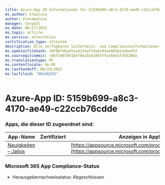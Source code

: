 ```yaml
---
title: Azure-App ID-Informationen für 5159b699-a8c3-4170-ae49-c22ccb76cdde
ms.author: elmalova
author: elenamalova
manager: tonybal
ms.date: 06/27/2022
ms.topic: article
ms.service: attestation
certification_type: attested
description: Alle verfügbaren Sicherheits- und Complianceinformationen für 5159b699-a8c3-4170-ae49-c22ccb76cdde.
ms.openlocfilehash: 10f007dbad51ed234af19a6c03ee901be3ebedfd
ms.sourcegitcommit: c06f3d478e1b4f66c02e2855ffac6de2f350208a
ms.translationtype: MT
ms.contentlocale: de-DE
ms.lasthandoff: 06/29/2022
ms.locfileid: "66246259"
---
```

# <a name="azure-app-id-5159b699-a8c3-4170-ae49-c22ccb76cdde"></a>Azure-App ID: 5159b699-a8c3-4170-ae49-c22ccb76cdde


### <a name="apps-associated-with-this-id"></a>Apps, die dieser ID zugeordnet sind:
| **App-Name** | **Zertifiziert** | **Anzeigen in AppSource** |
|--------------|---------------|-----------------------|
| [Neuigkeiten – Jalios](../forward/WA200003889.md) |  | [https://appsource.microsoft.com/product/office/WA200003889](https://appsource.microsoft.com/product/office/WA200003889) |

### <a name="microsoft-365-app-compliance-status"></a>Microsoft 365 App Compliance-Status
- Herausgebernachweisstatus: Abgeschlossen
